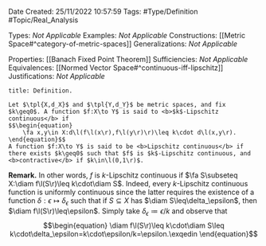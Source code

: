 <div class="topSpace"></div>

Date Created: 25/11/2022 10:57:59
Tags: #Type/Definition #Topic/Real_Analysis

Types: <i>Not Applicable</i>
Examples: <i>Not Applicable</i>
Constructions: [[Metric Space#^category-of-metric-spaces]]
Generalizations: <i>Not Applicable</i>

Properties: [[Banach Fixed Point Theorem]]
Sufficiencies: <i>Not Applicable</i>
Equivalences: [[Normed Vector Space#^continuous-iff-lipschitz]]
Justifications: <i>Not Applicable</i>

``` ad-Definition
title: Definition.

Let $\tpl{X,d_X}$ and $\tpl{Y,d_Y}$ be metric spaces, and fix $k\geq0$. A function $f:X\to Y$ is said to <b>$k$-Lipschitz continuous</b> if
$$\begin{equation}
    \fa x,y\in X:d\l(f\l(x\r),f\l(y\r)\r)\leq k\cdot d\l(x,y\r).
\end{equation}$$
A function $f:X\to Y$ is said to be <b>Lipschitz continuous</b> if there exists $k\geq0$ such that $f$ is $k$-Lipschitz continuous, and <b>contractive</b> if $k\in\l(0,1\r)$.

```

<b>Remark.</b> In other words, $f$ is $k$-Lipschitz continuous if $\fa S\subseteq X:\diam f\l(S\r)\leq k\cdot\diam S$. Indeed, every $k$-Lipschitz continuous function is uniformly continuous since the latter requires the existence of a function $\delta:\epsilon\mapsto\delta_\epsilon$ such that if $S\subseteq X$ has $\diam S\leq\delta_\epsilon$, then $\diam f\l(S\r)\leq\epsilon$. Simply take $\delta_\epsilon\coloneqq\epsilon/k$ and observe that
$$\begin{equation}
    \diam f\l(S\r)\leq k\cdot\diam S\leq k\cdot\delta_\epsilon=k\cdot\epsilon/k=\epsilon.\exqedin
\end{equation}$$
